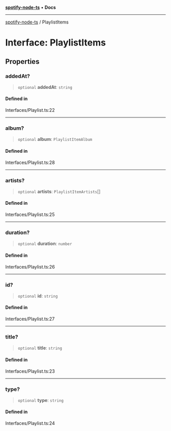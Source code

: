 [**spotify-node-ts**](../README.md) • **Docs**

***

[spotify-node-ts](../README.md) / PlaylistItems

# Interface: PlaylistItems

## Properties

### addedAt?

> `optional` **addedAt**: `string`

#### Defined in

Interfaces/Playlist.ts:22

***

### album?

> `optional` **album**: `PlaylistItemAlbum`

#### Defined in

Interfaces/Playlist.ts:28

***

### artists?

> `optional` **artists**: `PlaylistItemArtists`[]

#### Defined in

Interfaces/Playlist.ts:25

***

### duration?

> `optional` **duration**: `number`

#### Defined in

Interfaces/Playlist.ts:26

***

### id?

> `optional` **id**: `string`

#### Defined in

Interfaces/Playlist.ts:27

***

### title?

> `optional` **title**: `string`

#### Defined in

Interfaces/Playlist.ts:23

***

### type?

> `optional` **type**: `string`

#### Defined in

Interfaces/Playlist.ts:24

